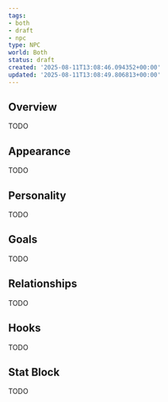 ```yaml
---
tags:
- both
- draft
- npc
type: NPC
world: Both
status: draft
created: '2025-08-11T13:08:46.094352+00:00'
updated: '2025-08-11T13:08:49.806813+00:00'
---
```



## Overview

TODO
## Appearance

TODO
## Personality

TODO
## Goals

TODO
## Relationships

TODO
## Hooks

TODO
## Stat Block

TODO
